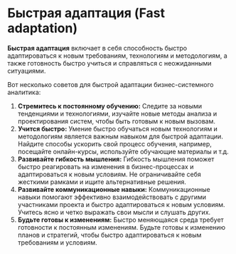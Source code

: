 # Быстрая адаптация (Fast adaptation)

**Быстрая адаптация** включает в себя способность быстро адаптироваться к новым требованиям, технологиям и методологиям, а также готовность быстро учиться и справляться с неожиданными ситуациями.

Вот несколько советов для быстрой адаптации бизнес-системного аналитика:

1. **Стремитесь к постоянному обучению:** Следите за новыми тенденциями и технологиями, изучайте новые методы анализа и проектирования систем, чтобы быть готовым к новым вызовам.
2. **Учится быстро:** Умение быстро обучаться новым технологиям и методологиям является важным навыком для быстрой адаптации. Найдите способы ускорить свой процесс обучения, например, посещайте онлайн-курсы, используйте обучающие материалы и т.д.
3. **Развивайте гибкость мышления:** Гибкость мышления поможет быстро реагировать на изменения в бизнес-процессах и адаптироваться к новым условиям. Не ограничивайте себя жесткими рамками и ищите альтернативные решения.
4. **Развивайте коммуникационные навыки:** Коммуникационные навыки помогают эффективно взаимодействовать с другими участниками проекта и быстро адаптироваться к новым условиям. Учитесь ясно и четко выражать свои мысли и слушать других.
5. **Будьте готовы к изменениям:** Быстро меняющаяся среда требует готовности к постоянным изменениям. Будьте готовы к изменению планов и стратегий, чтобы быстро адаптироваться к новым требованиям и условиям.
